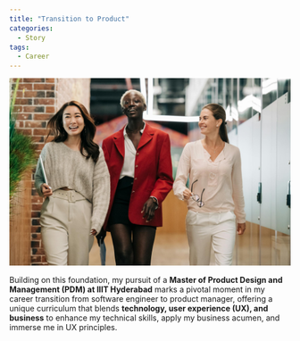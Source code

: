 ```yaml
---
title: "Transition to Product"
categories:
  - Story
tags:
  - Career
---
```


![Transition to Product](/assets/images/transition-to-product.jpg)

Building on this foundation, my pursuit of a **Master of Product Design and Management (PDM) at IIIT Hyderabad** marks a pivotal moment in my career transition from software engineer to product manager, offering a unique curriculum that blends **technology, user experience (UX), and business** to enhance my technical skills, apply my business acumen, and immerse me in UX principles.
